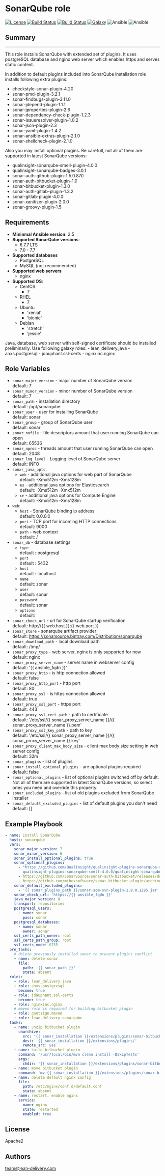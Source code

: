 SonarQube role
=========
[![License](https://img.shields.io/badge/license-Apache-green.svg?style=flat)](https://raw.githubusercontent.com/lean-delivery/ansible-role-sonarqube/master/LICENSE)
[![Build Status](https://travis-ci.org/lean-delivery/ansible-role-sonarqube.svg?branch=master)](https://travis-ci.org/lean-delivery/ansible-role-sonarqube)
[![Build Status](https://gitlab.com/lean-delivery/ansible-role-sonarqube/badges/master/build.svg)](https://gitlab.com/lean-delivery/ansible-role-sonarqube/pipelines)
[![Galaxy](https://img.shields.io/badge/galaxy-lean__delivery.sonarqube-blue.svg)](https://galaxy.ansible.com/lean_delivery/sonarqube)
![Ansible](https://img.shields.io/ansible/role/d/29212.svg)
![Ansible](https://img.shields.io/badge/dynamic/json.svg?label=min_ansible_version&url=https%3A%2F%2Fgalaxy.ansible.com%2Fapi%2Fv1%2Froles%2F29212%2F&query=$.min_ansible_version)

## Summary
--------------

This role installs SonarQube with extended set of plugins. It uses postgreSQL database and nginx web server which enables https and serves static content.

In addition to default plugins included into SonarQube installation role installs following extra plugins:
  - checkstyle-sonar-plugin-4.20
  - sonar-pmd-plugin-3.2.1
  - sonar-findbugs-plugin-3.11.0
  - sonar-jdepend-plugin-1.1.1
  - sonar-jproperties-plugin-2.6
  - sonar-dependency-check-plugin-1.2.3
  - sonar-issueresolver-plugin-1.0.2
  - sonar-json-plugin-2.3
  - sonar-yaml-plugin-1.4.2
  - sonar-ansible-extras-plugin-2.1.0
  - sonar-shellcheck-plugin-2.1.0
  
Also you may install optional plugins. Be carefull, not all of them are supported in latest SonarQube versions:
  - qualinsight-sonarqube-smell-plugin-4.0.0
  - qualinsight-sonarqube-badges-3.0.1
  - sonar-auth-github-plugin-1.5.0.870
  - sonar-auth-bitbucket-plugin-1.0
  - sonar-bitbucket-plugin-1.3.0
  - sonar-auth-gitlab-plugin-1.3.2
  - sonar-gitlab-plugin-4.0.0
  - sonar-xanitizer-plugin-2.0.0
  - sonar-groovy-plugin-1.5

Requirements
--------------

 - **Mininmal Ansible version**: 2.5
 - **Supported SonarQube versions**:
   - 6.7.7 LTS
   - 7.0 - 7.7
 - **Supported databases**
   - PostgreSQL
   - MySQL (not recommended)
 - **Supported web servers**
   - nginx 
 - **Supported OS**:
   - CentOS
     - 7
   - RHEL
     - 7
   - Ubuntu
      - 'xenial'
      - 'bionic'
   - Debian
      - 'stretch'
      - 'jessie'

Java, database, web server with self-signed certificate should be installed preliminarily. Use following galaxy roles:
    - lean_delivery.java
    - anxs.postgresql
    - jdauphant.ssl-certs
    - nginxinc.nginx

Role Variables
--------------

  - `sonar_major_version` - major number of SonarQube version\
    default: 7
  - `sonar_minor_version` - minor number of SonarQube version\
    default: 7
  - `sonar_path` - installation directory\
    default: /opt/sonarqube
  - `sonar_user` - user for installing SonarQube\
    default: sonar
  - `sonar_group` - group of SonarQube user\
    default: sonar
  - `sonar_nofile` - file descriptors amount that user running SonarQube can open\
    default: 65536
  - `sonar_nproc` - threads amount that user running SonarQube can open\
    default: 2048
  - `sonar_log_level` - Logging level of SonarQube server\
    default: INFO
  - `sonar_java_opts`:
      - `web` - additional java options for web part of SonarQube\
        default: -Xmx512m -Xms128m
      - `es` - additional java options for Elasticsearch\
        default: -Xms512m -Xmx512m
      - `ce` - additional java options for Compute Engine\
        default: -Xmx512m -Xms128m
  - `web`:
      - `host` - SonarQube binding ip address\
        default: 0.0.0.0
      - `port` - TCP port for incoming HTTP connections\
        default: 9000
      - `path` - web context\
        default: /
  - `sonar_db` - database settings
      - `type`\
        default : postgresql
      - `port`\
        default : 5432
      - `host`\
        default : localhost
      - `name`\
        default: sonar
      - `user`\
        default: sonar
      - `password`\
        default: sonar
      - `options`\
        default:
  - `sonar_check_url` - url for SonarQube startup verification\
    default: http://{{ web.host }}:{{ web.port }}
  - `sonar_store` - sonarqube artifact provider\
    default: https://sonarsource.bintray.com/Distribution/sonarqube
  - `sonar_download_path` - local download path\
    default: /tmp/
  - `sonar_proxy_type` - web server, nginx is only supported for now\
    default: nginx
  - `sonar_proxy_server_name` - server name in webserver config\
    default: '{{ ansible_fqdn }}'
  - `sonar_proxy_http` - is http connection allowed\
    default: false
  - `sonar_proxy_http_port` - http port\
    default: 80
  - `sonar_proxy_ssl` - is https connection allowed\
    default: true
  - `sonar_proxy_ssl_port` - https port\
    default: 443
  - `sonar_proxy_ssl_cert_path` - path to certificate\
    default: '/etc/ssl/{{ sonar_proxy_server_name }}/{{ sonar_proxy_server_name }}.pem'
  - `sonar_proxy_ssl_key_path` - path to key\
    default: '/etc/ssl/{{ sonar_proxy_server_name }}/{{ sonar_proxy_server_name }}.key'
  - `sonar_proxy_client_max_body_size` - client max body size setting in web server config\
    default: 32m
  - `sonar_plugins` - list of plugins
  - `sonar_install_optional_plugins` - are optional plugins required\
    default: false
  - `sonar_optional_plugins` - list of optional plugins switched off by default. Not all of them are supported in latest SonarQube versions, so select ones you need and override this property.
  - `sonar_excluded_plugins` - list of old plugins excluded from SonarQube installer
  - `sonar_default_excluded_plugins` - list of default plugins you don't need\
    default: []

Example Playbook
----------------
```yaml
- name: Install SonarQube
  hosts: sonarqube
  vars:
    sonar_major_version: 7
    sonar_minor_version: 6
    sonar_install_optional_plugins: true
    sonar_optional_plugins:
      - "https://github.com/QualInsight/qualinsight-plugins-sonarqube-smell/releases/download/\
        qualinsight-plugins-sonarqube-smell-4.0.0/qualinsight-sonarqube-smell-plugin-4.0.0.jar"
      - https://github.com/SonarSource/sonar-auth-bitbucket/releases/download/1.0/sonar-auth-bitbucket-plugin-1.0.jar
      - https://github.com/mibexsoftware/sonar-bitbucket-plugin/archive/master.zip
    sonar_default_excluded_plugins:
      - '{{ sonar_plugins_path }}/sonar-scm-svn-plugin-1.9.0.1295.jar'
    sonar_check_url: 'https://{{ ansible_fqdn }}'
    java_major_version: 8
    transport: repositories
    postgresql_users:
      - name: sonar
        pass: sonar
    postgresql_databases:
      - name: sonar
        owner: sonar
    ssl_certs_path_owner: root
    ssl_certs_path_group: root
    ssl_certs_mode: 0755 
  pre_tasks:
    # delete previously installed sonar to prevent plugins conflict
    - name: delete sonar
      file:
        path: '{{ sonar_path }}'
        state: absent
  roles:
    - role: lean_delivery.java
    - role: anxs.postgresql
      become: true
    - role: jdauphant.ssl-certs
      become: true
    - role: nginxinc.nginx
    # maven role is required for building bitbucket plugin
    - role: gantsign.maven
    - role: lean_delivery.sonarqube
  tasks:
    - name: unzip bitbucket plugin  
      unarchive:
        src: '{{ sonar_installation }}/extensions/plugins/sonar-bitbucket-plugin-master.zip'
        dest: '{{ sonar_installation }}/extensions/plugins/'
        remote_src: yes
    - name: build bitbucket plugin
      command: '/usr/local/bin/mvn clean install -DskipTests'
      args:
        chdir: '{{ sonar_installation }}/extensions/plugins/sonar-bitbucket-plugin-master'
    - name: move bitbucket plugin
      command: 'mv {{ sonar_installation }}/extensions/plugins/sonar-bitbucket-plugin-master/target/sonar-bitbucket-plugin-1.3.0.jar {{ sonar_installation }}/extensions/plugins'
    - name: delete default nginx config
      file:
        path: /etc/nginx/conf.d/default.conf
        state: absent
    - name: restart, enable nginx
      service: 
        name: nginx
        state: restarted
        enabled: true
```

## License

Apache2

## Authors

team@lean-delivery.com
